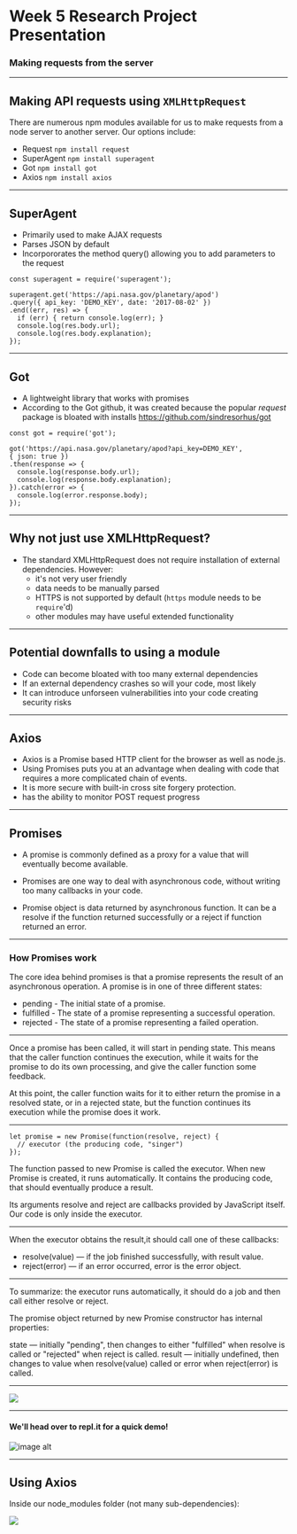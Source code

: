 # Week 5 Research Project Presentation
### Making requests from the server

---

## Making API requests using ```XMLHttpRequest```

There are numerous npm modules available for us to make requests from a node server to another server. Our options include:
 
- Request     ```npm install request```
- SuperAgent     ```npm install superagent```
- Got     ```npm install got```
- Axios     ```npm install axios```

---

## SuperAgent 

- Primarily used to make AJAX requests
- Parses JSON by default
- Incorpororates the method query() allowing you to add parameters to the request


```
const superagent = require('superagent');

superagent.get('https://api.nasa.gov/planetary/apod')
.query({ api_key: 'DEMO_KEY', date: '2017-08-02' })
.end((err, res) => {
  if (err) { return console.log(err); }
  console.log(res.body.url);
  console.log(res.body.explanation);
});

```

---

## Got

- A lightweight library that works with promises
- According to the Got github, it was created because the popular *request* package is bloated with installs
https://github.com/sindresorhus/got

```
const got = require('got');

got('https://api.nasa.gov/planetary/apod?api_key=DEMO_KEY', 
{ json: true })
.then(response => {
  console.log(response.body.url);
  console.log(response.body.explanation);
}).catch(error => {
  console.log(error.response.body);
});

```

---

## Why not just use XMLHttpRequest?

- The standard XMLHttpRequest does not require installation of external dependencies. However:
    - it's not very user friendly
    - data needs to be manually parsed
    - HTTPS is not supported by default (```https``` module needs to be ```require```'d)
    - other modules may have useful extended functionality

---

## Potential downfalls to using a module

- Code can become bloated with too many external dependencies
- If an external dependency crashes so will your code, most likely
- It can introduce unforseen vulnerabilities into your code creating security risks

---

## Axios

- Axios is a Promise based HTTP client for the browser as well as node.js. 
- Using Promises puts you at an advantage when dealing with code that requires a more complicated chain of events. 
- It is more secure with built-in cross site forgery protection.
- has the ability to monitor POST request progress


---

## Promises

* A promise is commonly defined as a proxy for a value that will eventually become available.

* Promises are one way to deal with asynchronous code, without writing too many callbacks in your code.

* Promise object is data returned by asynchronous function. It can be a resolve if the function returned successfully or a reject if function returned an error.

---

### How Promises work

The core idea behind promises is that a promise represents the result of an asynchronous operation. A promise is in one of three different states:

* pending - The initial state of a promise.
* fulfilled - The state of a promise representing a successful operation.
* rejected - The state of a promise representing a failed operation.

---

Once a promise has been called, it will start in pending state. This means that the caller function continues the execution, while it waits for the promise to do its own processing, and give the caller function some feedback.

At this point, the caller function waits for it to either return the promise in a resolved state, or in a rejected state, but the function continues its execution while the promise does it work.

---

```
let promise = new Promise(function(resolve, reject) {
  // executor (the producing code, "singer")
});
```

The function passed to new Promise is called the executor. When new Promise is created, it runs automatically. It contains the producing code, that should eventually produce a result.

Its arguments resolve and reject are callbacks provided by JavaScript itself. Our code is only inside the executor.

---

When the executor obtains the result,it should call one of these callbacks:

* resolve(value) — if the job finished successfully, with result value.
* reject(error) — if an error occurred, error is the error object.

---

To summarize: the executor runs automatically, it should do a job and then call either resolve or reject.

The promise object returned by new Promise constructor has internal properties:

state — initially "pending", then changes to either "fulfilled" when resolve is called or "rejected" when reject is called.
result — initially undefined, then changes to value when resolve(value) called or error when reject(error) is called.

---


![](https://i.imgur.com/0raJhVO.png)

---

#### We'll head over to repl.it for a quick demo!
![image alt](https://repl.it/public/images/logo-small-square.png)

---

## Using Axios

Inside our node_modules folder (not many sub-dependencies):

![](https://i.imgur.com/VnWJELh.png)

